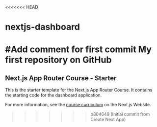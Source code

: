 <<<<<<< HEAD
# nextjs-dashboard
#Add comment for first commit
My first repository on GitHub
=======
## Next.js App Router Course - Starter

This is the starter template for the Next.js App Router Course. It contains the starting code for the dashboard application.

For more information, see the [course curriculum](https://nextjs.org/learn) on the Next.js Website.
>>>>>>> b804649 (Initial commit from Create Next App)
